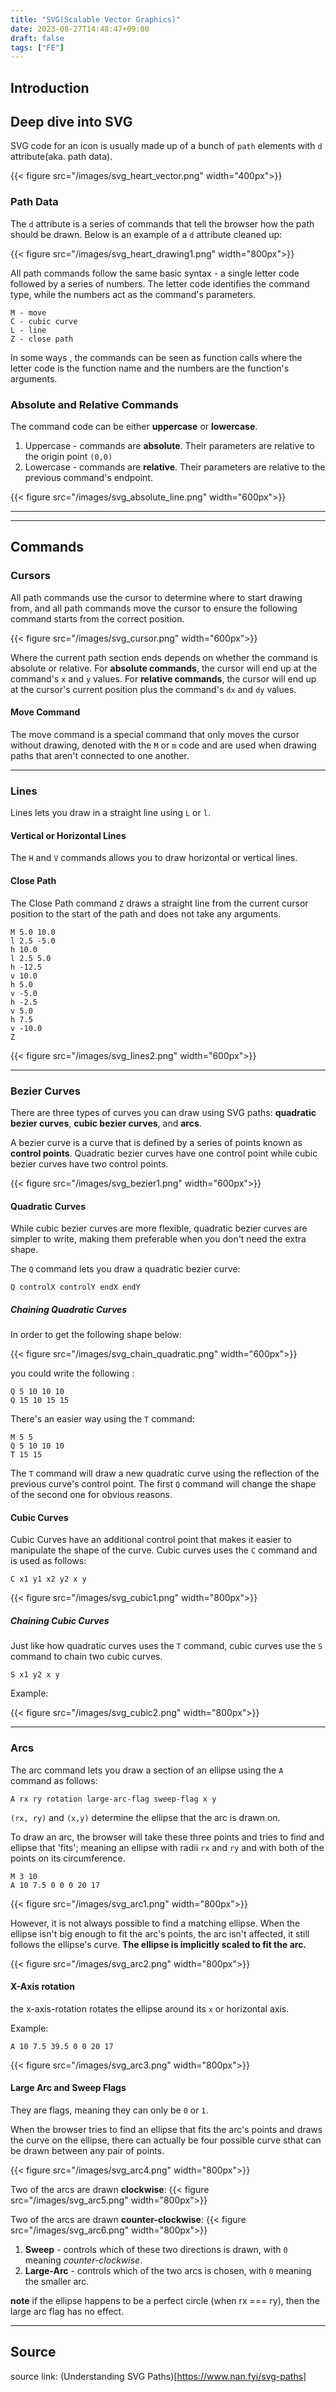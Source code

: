 ```yaml
---
title: "SVG(Scalable Vector Graphics)"
date: 2023-08-27T14:48:47+09:00
draft: false
tags: ["FE"]
---
```



## Introduction

## Deep dive into SVG

SVG code for an icon is usually made up of a bunch of `path` elements with `d` attribute(aka. path data).

{{< figure src="/images/svg_heart_vector.png" width="400px">}}


### Path Data

The `d` attribute is a series of commands that tell the browser how the path should be drawn.
Below is an example of a `d` attribute cleaned up: 

{{< figure src="/images/svg_heart_drawing1.png" width="800px">}}

All path commands follow the same basic syntax - a single letter code followed by a series of numbers. The letter code identifies the command type, while the numbers act as the command's parameters.

```byte
M - move
C - cubic curve 
L - line
Z - close path
```

In some ways , the commands can be seen as function calls where the letter code is the function name and the numbers are the function's arguments. 


### Absolute and Relative Commands

The command code can be either **uppercase** or **lowercase**.

1. Uppercase - commands are **absolute**. Their parameters are relative to the origin point `(0,0)`
2. Lowercase - commands are **relative**. Their parameters are relative to the previous command's endpoint.

{{< figure src="/images/svg_absolute_line.png" width="600px">}}


---
---

## Commands


### Cursors

All path commands use the cursor to determine where to start drawing from, and all path commands move the cursor to ensure the following command starts from the correct position.

{{< figure src="/images/svg_cursor.png" width="600px">}}

Where the current path section ends depends on whether the command is absolute or relative. For **absolute commands**, the cursor will end up at the command's `x` and `y` values. For **relative commands**, the cursor will end up at the cursor's current position plus the command's `dx` and `dy` values. 

#### Move Command

The move command is a special command that only moves the cursor without drawing, denoted with the `M` or `m` code and are used when drawing paths that aren't connected to one another.

---

### Lines
Lines lets you draw in a straight line using `L` or `l`.

#### Vertical or Horizontal Lines

The `H` and `V` commands allows you to draw horizontal or vertical lines. 

#### Close Path

The Close Path command `Z` draws a straight line from the current cursor position to the start of the path and does not take any arguments. 

```
M 5.0 10.0
l 2.5 -5.0
h 10.0 
l 2.5 5.0
h -12.5
v 10.0
h 5.0
v -5.0
h -2.5
v 5.0
h 7.5
v -10.0
Z
```

{{< figure src="/images/svg_lines2.png" width="600px">}}



---


### Bezier Curves

There are three types of curves you can draw using SVG paths: **quadratic bezier curves**, **cubic bezier curves**, and **arcs**.

A bezier curve is a curve that is defined by a series of points known as **control points**. Quadratic bezier curves have one control point while cubic bezier curves have two control points.

{{< figure src="/images/svg_bezier1.png" width="600px">}}


#### Quadratic Curves

While cubic bezier curves are more flexible, quadratic bezier curves are simpler to write, making them preferable when you don't need the extra shape.

The `Q` command lets you draw a quadratic bezier curve:
```
Q controlX controlY endX endY
```

##### Chaining Quadratic Curves 

In order to get the following shape below:


{{< figure src="/images/svg_chain_quadratic.png" width="600px">}}


you could write the following :
```
Q 5 10 10 10
Q 15 10 15 15
```

There's an easier way using the `T` command: 
```
M 5 5
Q 5 10 10 10
T 15 15
```
The `T` command will draw a new quadratic curve using the reflection of the previous curve's control point. The first `Q` command will change the shape of the second one for obvious reasons.


#### Cubic Curves

Cubic Curves have an additional control point that makes it easier to manipulate the shape of the curve. Cubic curves uses the `C` command and is used as follows:
```
C x1 y1 x2 y2 x y
```
{{< figure src="/images/svg_cubic1.png" width="800px">}}

##### Chaining Cubic Curves

Just like how quadratic curves uses the `T` command, cubic curves use the `S` command to chain two cubic curves. 

```
S x1 y2 x y
```
Example: 

{{< figure src="/images/svg_cubic2.png" width="800px">}}

---


### Arcs

The arc command lets you draw a section of an ellipse using the `A` command as follows:

```
A rx ry rotation large-arc-flag sweep-flag x y
```

`(rx, ry)` and `(x,y)` determine the ellipse that the arc is drawn on.

To draw an arc, the browser will take these three points and tries to find and ellipse that 'fits'; meaning an ellipse with radii `rx` and `ry` and with both of the points on its circumference.

```
M 3 10
A 10 7.5 0 0 0 20 17
```
{{< figure src="/images/svg_arc1.png" width="800px">}}

However, it is not always possible to find a matching ellipse. When the ellipse isn't big enough to fit the arc's points, the arc isn't affected, it still follows the ellipse's curve. **The ellipse is implicitly scaled to fit the arc.**

{{< figure src="/images/svg_arc2.png" width="800px">}}

#### X-Axis rotation

the x-axis-rotation rotates the ellipse around its `x` or horizontal axis.

Example: 
```
A 10 7.5 39.5 0 0 20 17
```

{{< figure src="/images/svg_arc3.png" width="800px">}}


#### Large Arc and Sweep Flags 

They are flags, meaning they can only be `0` or `1`. 


When the browser tries to find an ellipse that fits the arc's points and draws the curve on the ellipse, there can actually be four possible curve sthat can be drawn between any pair of points.

{{< figure src="/images/svg_arc4.png" width="800px">}}


Two of the arcs are drawn **clockwise**: 
{{< figure src="/images/svg_arc5.png" width="800px">}}


Two of the arcs are drawn **counter-clockwise**: 
{{< figure src="/images/svg_arc6.png" width="800px">}}

1. **Sweep** - controls which of these two directions is drawn, with `0` meaning *counter-clockwise*. 
2. **Large-Arc** - controls which of the two arcs is chosen, with `0` meaning the smaller arc.

**note** if the ellipse happens to be a perfect circle (when rx === ry), then the large arc flag has no effect.

----

## Source

source link: (Understanding SVG Paths)[https://www.nan.fyi/svg-paths]
